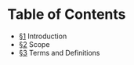 # Table of Contents

* [§1](./) Introduction
* [§2](Scope.md) Scope
* [§3](Terms-And-Definitions.md) Terms and Definitions
